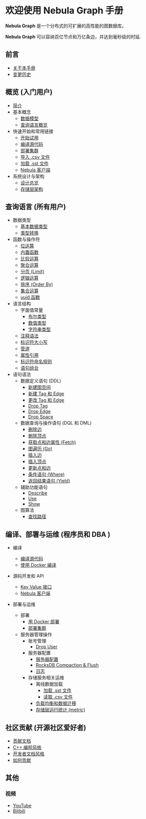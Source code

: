 # 欢迎使用 Nebula Graph 手册

**Nebula Graph** 是一个分布式的可扩展的高性能的图数据库。

**Nebula Graph** 可以容纳百亿节点和万亿条边，并达到毫秒级的时延.

## 前言

* [关于本手册](0.about-this-manual.md)
* [变更历史](CHANGELOG.md)

## 概览 (入门用户)

* [简介](1.overview/0.introduction.md)
* 基本概念
  * [数据模型](1.overview/1.concepts/1.data-model.md)
  * [查询语言概览](1.overview/1.concepts/2.nGQL-overview.md)
* 快速开始和常用链接
  * [开始试用](1.overview/2.quick-start/1.get-started.md)
  * [编译源代码](3.build-develop-and-administration/1.build/1.build-source-code.md)
  * [部署集群](3.build-develop-and-administration/3.deploy-and-administrations/deployment/deploy-cluster.md)
  * [导入 .csv 文件](3.build-develop-and-administration/3.deploy-and-administrations/server-administration/storage-service-administration/data-import/import-csv-file.md)
  * [加载 .sst 文件](3.build-develop-and-administration/3.deploy-and-administrations/server-administration/storage-service-administration/data-import/download-and-ingest-sst-file.md)
  * [Nebula 客户端](1.overview/2.quick-start/3.supported-clients.md)
* 系统设计与架构
  * [设计总览](1.overview/3.design-and-architecture/1.design-and-architecture.md)
  * [存储层架构](1.overview/3.design-and-architecture/2.storage-design.md)

## 查询语言 (所有用户)

* 数据类型
  * [基本数据类型](2.query-language/1.data-types/data-types.md)
  * [类型转换](2.query-language/1.data-types/type-conversion.md)
* 函数与操作符
  * [位运算](2.query-language/2.functions-and-operators/bitwise-operators.md)
  * [内置函数](2.query-language/2.functions-and-operators/built-in-functions.md)
  * [比较运算](2.query-language/2.functions-and-operators/comparison-functions-and-operators.md)
  * [聚合运算](2.query-language/2.functions-and-operators/group-by-function.md)
  * [分页 (Limit)](2.query-language/2.functions-and-operators/limit-syntax.md)
  * [逻辑运算](2.query-language/2.functions-and-operators/logical-operators.md)
  * [排序 (Order By)](2.query-language/2.functions-and-operators/order-by-function.md)
  * [集合运算](2.query-language/2.functions-and-operators/set-operations.md)
  * [uuid 函数](2.query-language/2.functions-and-operators/uuid.md)
* 语言结构
  * 字面值常量
    * [布尔类型](2.query-language/3.language-structure/literal-values/boolean-literals.md)
    * [数值类型](2.query-language/3.language-structure/literal-values/numeric-literals.md)
    * [字符串类型](2.query-language/3.language-structure/literal-values/string-literals.md)
  * [注释语法](2.query-language/3.language-structure/comment-syntax.md)
  * [标识符大小写](2.query-language/3.language-structure/identifier-case-sensitivity.md)
  * [管道](2.query-language/3.language-structure/pipe-syntax.md)
  * [属性引用](2.query-language/3.language-structure/property-reference.md)
  * [标识符命名规则](2.query-language/3.language-structure/schema-object-names.md)
  * [语句组合](2.query-language/3.language-structure/statement-composition.md)
* 语句语法
  * 数据定义语句 (DDL)
    * [新建图空间](2.query-language/4.statement-syntax/1.data-definition-statements/create-space-syntax.md)
    * [新建 Tag 和 Edge](2.query-language/4.statement-syntax/1.data-definition-statements/create-tag-edge-syntax.md)
    * [更改 Tag 和 Edge](2.query-language/4.statement-syntax/1.data-definition-statements/alter-tag-edge-syntax.md)
    * [Drop Tag](2.query-language/4.statement-syntax/1.data-definition-statements/drop-tag-syntax.md)
    * [Drop Edge](2.query-language/4.statement-syntax/1.data-definition-statements/drop-edge-syntax.md)
    * [Drop Space](2.query-language/4.statement-syntax/1.data-definition-statements/drop-space-syntax.md)
  * 数据查询与操作语句 (DQL 和 DML)
    * [删除边](2.query-language/4.statement-syntax/2.data-query-and-manipulation-statements/delete-edge-syntax.md)
    * [删除顶点](2.query-language/4.statement-syntax/2.data-query-and-manipulation-statements/delete-vertex-syntax.md)
    * [获取点和边属性 (Fetch)](2.query-language/4.statement-syntax/2.data-query-and-manipulation-statements/fetch-syntax.md)
    * [图遍历 (Go)](2.query-language/4.statement-syntax/2.data-query-and-manipulation-statements/go-syntax.md)
    * [插入边](2.query-language/4.statement-syntax/2.data-query-and-manipulation-statements/insert-edge-syntax.md)
    * [插入顶点](2.query-language/4.statement-syntax/2.data-query-and-manipulation-statements/insert-vertex-syntax.md)
    * [更新点和边](2.query-language/4.statement-syntax/2.data-query-and-manipulation-statements/update-vertex-edge-syntax.md)
    * [条件语句 (Where)](2.query-language/4.statement-syntax/2.data-query-and-manipulation-statements/where-syntax.md)
    * [返回结果语句 (Yield)](2.query-language/4.statement-syntax/2.data-query-and-manipulation-statements/yield-syntax.md)
  * 辅助功能语句
    * [Describe](2.query-language/4.statement-syntax/3.utility-statements/describe-syntax.md)
    * [Use](2.query-language/4.statement-syntax/3.utility-statements/use-syntax.md)
    * [Show](2.query-language/4.statement-syntax/3.utility-statements/show-syntax.md)
  * 图算法
    * [查找路径](2.query-language/4.statement-syntax/4.graph-algorithms/find-path-syntax.md)

## 编译、部署与运维 (程序员和 DBA )

* 编译
  * [编译源代码](3.build-develop-and-administration/1.build/1.build-source-code.md)
  * [使用 Docker 编译](3.build-develop-and-administration/1.build/2.build-by-docker.md)
* 源码开发和 API
  * [Key Value 接口](3.build-develop-and-administration/2.develop-and-interface/kv-interfaces.md)
  * [Nebula 客户端](1.overview/2.quick-start/3.supported-clients.md)

* 部署与运维
  * 部署
    * [用 Docker 部署](3.build-develop-and-administration/2.develop-and-interface/kv-interfaces.md)
    * [部署集群](3.build-develop-and-administration/1.build/2.build-by-docker.md)
  * 服务器管理操作
    * 账号管理
      * [Drop User](3.build-develop-and-administration/3.deploy-and-administrations/server-administration/account-management-statements/drop-user-syntax.md)
    * 服务器配置
      * [服务器配置](3.build-develop-and-administration/3.deploy-and-administrations/server-administration/configuration-statements/configs-syntax.md)
      * [RocksDB Compaction & Flush](3.build-develop-and-administration/3.deploy-and-administrations/server-administration/configuration-statements/rocksdb-compaction-flush.md)
      * [日志](3.build-develop-and-administration/3.deploy-and-administrations/server-administration/configuration-statements/log.md)
    * 存储服务相关运维
      * 离线数据加载
        * [加载 .sst 文件](3.build-develop-and-administration/3.deploy-and-administrations/server-administration/storage-service-administration/data-import/download-and-ingest-sst-file.md)
        * [读取 .csv 文件](3.build-develop-and-administration/3.deploy-and-administrations/server-administration/storage-service-administration/data-import/import-csv-file.md)
      * [负载均衡和数据迁移](3.build-develop-and-administration/3.deploy-and-administrations/server-administration/storage-service-administration/storage-balance.md)
      * [存储层运行统计 (metric)](3.build-develop-and-administration/3.deploy-and-administrations/server-administration/storage-service-administration/storage-metrics.md)

## 社区贡献 (开源社区爱好者)

* [贡献文档](4.contributions/contribute-to-documentation.md)
* [C++ 编程风格](4.contributions/cpp-coding-style.md)
* [开发者文档风格](4.contributions/developer-documentation-style-guide.md)
* [如何贡献](4.contributions/how-to-contribute.md)

## 其他

### 视频

* [YouTube](https://www.youtube.com/channel/UC73V8q795eSEMxDX4Pvdwmw/)
* [Bilibili](https://space.bilibili.com/472621355)

